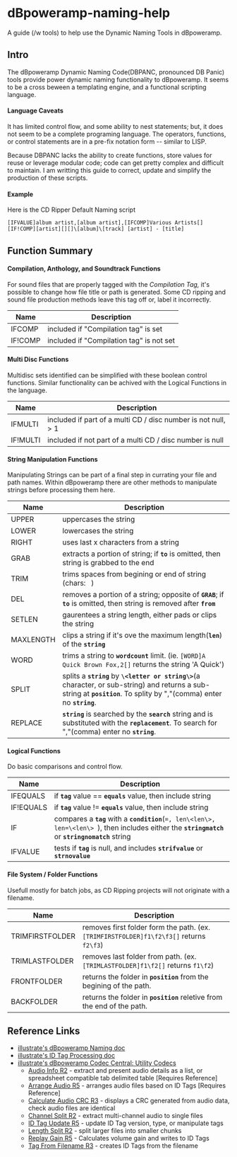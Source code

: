 # dBpoweramp-naming-help
A guide (/w tools) to help use the Dynamic Naming Tools in dBpoweramp.

## Intro
The dBpoweramp Dynamic Naming Code(DBPANC, pronounced DB Panic) tools provide power dynamic naming functionality to dBpoweramp.  It seems to be a cross beween a templating engine, and a functional scripting language.

#### Language Caveats
It has limited control flow, and some ability to nest statements; but, it does not seem to be a complete programing language.  The operators, functions, or control statements are in a pre-fix notation form -- similar to LISP.

Because DBPANC lacks the ability to create functions, store values for reuse or leverage modular code; code can get pretty complex and difficult to maintain.  I am writting this guide to correct, update and simplify the production of these scripts.

#### Example
Here is the CD Ripper Default Naming script
```
[IFVALUE]album artist,[album artist],[IFCOMP]Various Artists[][IF!COMP][artist][][]\[album]\[track] [artist] - [title]
```
## Function Summary
#### Compilation, Anthology, and Soundtrack Functions
For sound files that are properly tagged with the *Compilation Tag,* it's possible to change how file title or path is generated.  Some CD ripping and sound file production methods leave this tag off or, label it incorrectly.

|	Name		|	Description														|
|	---			|	--- 															|
|	IFCOMP		|	included if "Compilation tag" is set							|
|	IF!COMP		|	included if "Compilation tag" is not set						|

#### Multi Disc Functions
Multidisc sets identified can be simplified with these boolean control functions.  Similar functionality can be achived with the Logical Functions in the language.

|	Name		|	Description														|
|	---			|	--- 															|
|	IFMULTI		|	included if part of a multi CD / disc number is not null, > 1	|
|	IF!MULTI	|	included if not part of a multi CD / disc number is null || <=1	|

#### String Manipulation Functions
Manipulating Strings can be part of a final step in currating your file and path names.  Within dBpoweramp there are other methods to manipulate strings before processing them here.

|	Name		|	Description														|
|	---			|	--- 															|
|	UPPER		|	uppercases the string											|
|	LOWER		|	lowercases the string											|
|	RIGHT		|	uses last x characters from a string							|
|	GRAB		|	extracts a portion of string; if **`to`** is omitted, then string is grabbed to the end	|
|	TRIM		|	trims spaces from begining or end of string	(chars:` ` )			|
|	DEL			|	removes a portion of a string; opposite of **`GRAB`**; if **`to`** is omitted, then string is removed after **`from`**	|
|	SETLEN		|	gaurentees a string length, either pads or clips the string		|
| MAXLENGTH | clips a string if it's ove the maximum length(**`len`**) of the **`string`**
|	WORD		|	trims a string to **`wordcount`** limit.  (ie. `[WORD]A Quick Brown Fox,2[]` returns the string 'A Quick')	|
|	SPLIT		|	splits a **`string`** by **`\<letter or string\>`**(a character, or sub-string) and returns a sub-string at **`position`**. To splity by ","(comma) enter no **`string`**.
| REPLACE | **`string`** is searched by the **`search`** string and is substituted with the **`replacement`**. To search for ","(comma) enter no **`string`**. |

#### Logical Functions
Do basic comparisons and control flow.

|	Name		|	Description														|
|	---			|	--- 															|
|	IFEQUALS	|	if **`tag`** value == **`equals`** value, then include string		|
|	IF!EQUALS	|	if **`tag`** value != **`equals`** value, then include string		|
|	IF			|	compares a **`tag`** with a **`condition`**(`=, len\<len\>, len=\<len\> `), then includes either the **`stringmatch`** or **`stringnomatch`** string	|
|	IFVALUE		|	tests if **`tag`** is null, and includes **`strifvalue`** or **`strnovalue`**	|

#### File System / Folder Functions
Usefull mostly for batch jobs, as CD Ripping projects will not originate with a filename.

|	Name		|	Description														|
|	---			|	--- 															|
| TRIMFIRSTFOLDER | removes first folder form the path.  (ex. `[TRIMFIRSTFOLDER]f1\f2\f3[]` returns `f2\f3`) |
| TRIMLASTFOLDER  | removes last folder from path. (ex. `[TRIMLASTFOLDER]f1\f2[]` returns `f1\f2`)
| FRONTFOLDER | returns the folder in **`position`** from the begining of the path.   |
| BACKFOLDER  | returns the folder in **`position`** reletive from the end of the path.  |


## Reference Links
 * [illustrate's dBpoweramp Naming doc](https://www.dbpoweramp.com/Help/dMC/Naming.htm)
 * [illustrate's ID Tag Processing doc](https://www.dbpoweramp.com/help/Codec/DSP/help.htm#ID_Tag_Processing)
 * [illustrate's dBpoweramp Codec Central: Utility Codecs](https://www.dbpoweramp.com/codec-central-utility.htm)
   * [Audio Info R2](https://www.dbpoweramp.com/codec-central-utility.htm) - extract and present audio details as a list, or spreadsheet compatible tab delimited table   \[Requires Reference\]
   * [Arrange Audio R5](https://www.dbpoweramp.com/codec-central-utility.htm) - arranges audio files based on ID Tags   \[Requires Reference\]
   * [Calculate Audio CRC R3](https://www.dbpoweramp.com/codec-central-utility.htm) - displays a CRC generated from audio data, check audio files are identical
   * [Channel Split R2](https://www.dbpoweramp.com/codec-central-utility.htm) - extract multi-channel audio to single files
   * [ID Tag Update R5](https://www.dbpoweramp.com/codec-central-utility.htm) - update ID Tag version, type, or manipulate tags
   * [Length Split R2](https://www.dbpoweramp.com/codec-central-utility.htm) - split larger files into smaller chunks
   * [Replay Gain R5](https://www.dbpoweramp.com/codec-central-utility.htm) - Calculates volume gain and writes to ID Tags
   * [Tag From Filename R3](https://www.dbpoweramp.com/codec-central-utility.htm) - creates ID Tags from the filename
